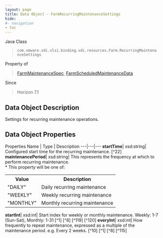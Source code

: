 ```yaml
---
layout: page
title: Data Object - FarmRecurringMaintenanceSettings
hide:
#- navigation
- toc
---
```






Java Class
> `com.vmware.vdi.vlsi.binding.vdi.resources.Farm.RecurringMaintenanceSettings`

Property of
> [FarmMaintenanceSpec](vdi.resources.Farm.MaintenanceSpec.md#field_detail), [FarmScheduledMaintenanceData](vdi.resources.Farm.ScheduledMaintenanceData.md#field_detail)

Since
> Horizon 7.1


## Data Object Description

Settings for recurring maintenance operations.

## Data Object Properties
Properties
Name |  Type |  Description
---|---|---
**startTime**|  xsd:string|  Configured start time for the recurring maintenance. [^22]
**maintenancePeriod**|  xsd:string|  This represents the frequency at which to perform recurring maintenance. <br>* This property will be one of:<br><table><tr><th>Value</th><th>Description</th></tr><tr><td>"DAILY"</td><td>Daily recurring maintenance</td></tr><tr><td>"WEEKLY"</td><td>Weekly recurring maintenance</td></tr><tr><td>"MONTHLY"</td><td>Monthly recurring maintenance</td></tr></table>
**startInt**|  xsd:int|  Start index for weekly or monthly maintenance. Weekly: 1-7 (Sun-Sat), Monthly: 1-31 [^1] [^8] [^119] [^120]
**everyInt**|  xsd:int|  How frequently to repeat maintenance, expressed as a multiple of the maintenance period. e.g. Every 2 weeks. [^10] [^1] [^8] [^115]
 


 
